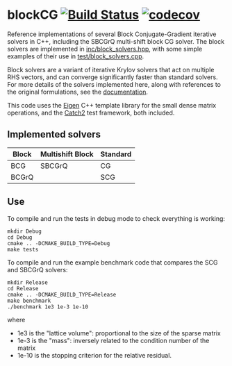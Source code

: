 # blockCG [![Build Status](https://travis-ci.org/lkeegan/blockCG.svg?branch=master)](https://travis-ci.org/lkeegan/blockCG) [![codecov](https://codecov.io/gh/lkeegan/blockCG/branch/master/graph/badge.svg)](https://codecov.io/gh/lkeegan/blockCG)
Reference implementations of several Block Conjugate-Gradient iterative solvers in C++, including the SBCGrQ multi-shift block CG solver. The block solvers are implemented in [inc/block_solvers.hpp](inc/block_solvers.hpp), with some simple examples of their use in [test/block_solvers.cpp](test/block_solvers.cpp).

Block solvers are a variant of iterative Krylov solvers that act on multiple RHS vectors, and can converge significantly faster than standard solvers. For more details of the solvers implemented here, along with references to the original formulations, see the [documentation](doc/blockCG.pdf).

This code uses the [Eigen](http://eigen.tuxfamily.org) C++ template library for the small dense matrix operations, and the [Catch2](https://github.com/catchorg/Catch2) test framework, both included.

## Implemented solvers

Block     | Multishift Block | Standard 
--------- | ---------------- | --------
 BCG      | SBCGrQ           | CG
 BCGrQ    |                  | SCG

## Use
To compile and run the tests in debug mode to check everything is working:
```
mkdir Debug
cd Debug
cmake .. -DCMAKE_BUILD_TYPE=Debug
make tests
```
To compile and run the example benchmark code that compares the SCG and SBCGrQ solvers:
```
mkdir Release
cd Release
cmake .. -DCMAKE_BUILD_TYPE=Release
make benchmark
./benchmark 1e3 1e-3 1e-10
```
where
- 1e3 is the "lattice volume": proportional to the size of the sparse matrix
- 1e-3 is the "mass": inversely related to the condition number of the matrix
- 1e-10 is the stopping criterion for the relative residual.